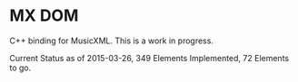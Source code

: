 MX DOM
=======

C++ binding for MusicXML.  This is a work in progress.

Current Status as of 2015-03-26, 349 Elements Implemented, 72 Elements to go.
